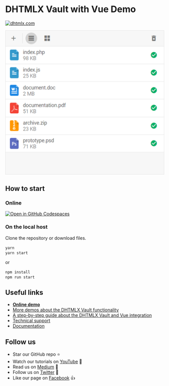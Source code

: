 # DHTMLX Vault with Vue Demo

[![dhtmlx.com](https://img.shields.io/badge/made%20by-DHTMLX-blue)](https://dhtmlx.com/)     

<img src="https://raw.githubusercontent.com/DHTMLX/vue-vault-demo/master/vault.png" width="550">

## How to start

### Online

[![Open in GitHub Codespaces](https://github.com/codespaces/badge.svg)](https://codespaces.new/DHTMLX/vue-vault-demo/) 

### On the local host 

Clone the repository or download files.

```
yarn
yarn start
```

or

```
npm install
npm run start
```

## Useful links

- **[Online demo](https://replit.com/@dhtmlx/dhtmlx-vault-with-vue3)**
- [More demos about the DHTMLX Vault functionality](https://snippet.dhtmlx.com/26x2jra2?tag=vault)
- [A step-by-step guide about the DHTMLX Vault and Vue integration](https://docs.dhtmlx.com/vault/vuejs_integration.html) 
- [Technical support ](https://forum.dhtmlx.com/c/vault)
- [Documentation](https://docs.dhtmlx.com/vault)

## Follow us

- Star our GitHub repo :star:
- Watch our tutorials on [YouTube](https://www.youtube.com/user/dhtmlx/videos) :eyes:
- Read us on [Medium](https://dhtmlx.medium.com) :newspaper:
- Follow us on [Twitter](https://twitter.com/dhtmlx) :feet:
- Like our page on [Facebook](https://www.facebook.com/dhtmlx/) :thumbsup:
